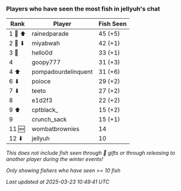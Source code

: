 ### Players who have seen the most fish in jellyuh's chat
| Rank | Player | Fish Seen |
|------|--------|-----------|
| 1 🥇 ⬆ | rainedparade  | 45 (+5) |
| 2 🥈 ⬇ | miyabwah  | 42 (+1) |
| 3 🥉  | hello0d  | 33 (+1) |
| 4  | goopy777  | 31 (+3) |
| 4 ⬆ | pompadourdelinquent  | 31 (+6) |
| 6 ⬇ | poioce  | 29 (+2) |
| 7 ⬇ | teeto  | 27 (+2) |
| 8  | e1d2f3  | 22 (+2) |
| 9 ⬆ | cptblack_  | 15 (+2) |
| 9  | crunch_sack  | 15 (+1) |
| 11 🆕 | wombatbrownies  | 14 |
| 12 ⬇ | jellyuh  | 10 |

_This does not include fish seen through 🎁 gifts or through releasing to another player during the winter events!_

_Only showing fishers who have seen >= 10 fish_

_Last updated at 2025-03-23 10:49:41 UTC_